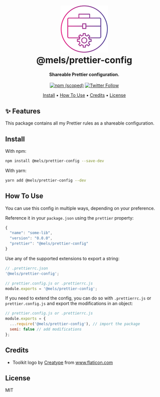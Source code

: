 <h1 align="center">
  <br>
  <img src="https://raw.githubusercontent.com/melanieseltzer/toolkit/main/assets/toolkit.png" alt="Toolkit" width="150">
  <br>
  @mels/prettier-config
  <br>
</h1>

<h4 align="center">Shareable Prettier configuration.</h4>

<p align="center">
  <a href="https://www.npmjs.com/package/@mels/prettier-config"><img alt="npm (scoped)" src="https://img.shields.io/npm/v/@mels/prettier-config"></a>
  <a href="https://twitter.com/melanieseltzer"><img alt="Twitter Follow" src="https://img.shields.io/twitter/follow/melanieseltzer?style=social"></a>
</p>

<p align="center">
  <a href="#install">Install</a> •
  <a href="#how-to-use">How To Use</a> •
  <a href="#credits">Credits</a> •
  <a href="#license">License</a>
</p>

## ✨ Features

This package contains all my Prettier rules as a shareable configuration.

## Install

With npm:

```bash
npm install @mels/prettier-config --save-dev
```

With yarn:

```bash
yarn add @mels/prettier-config --dev
```

## How To Use

You can use this config in multiple ways, depending on your preference.

Reference it in your `package.json` using the `prettier` property:

```js
{
  "name": "some-lib",
  "version": "0.0.0",
  "prettier": "@mels/prettier-config"
}
```

Use any of the supported extensions to export a string:

```js
// .prettierrc.json
'@mels/prettier-config';
```

```js
// prettier.config.js or .prettierrc.js
module.exports = '@mels/prettier-config';
```

If you need to extend the config, you can do so with `.prettierrc.js` or `prettier.config.js` and export the modifications in an object:

```js
// prettier.config.js or .prettierrc.js
module.exports = {
  ...require('@mels/prettier-config'), // import the package
  semi: false // add modifications
};
```

## Credits

- Toolkit logo by <a href="https://www.flaticon.com/authors/creatype" title="Creatype">Creatype</a> from <a href="https://www.flaticon.com/" title="Flaticon">www.flaticon.com</a>

## License

MIT
